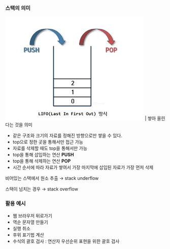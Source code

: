 ### 스택의 의미

![alt text](image.png)
| 쌓아 올린다는 것을 의미

- 같은 구조와 크기의 자료를 정해진 방향으로만 쌓을 수 있다.
- top으로 정한 곳을 통해서만 접근 가능
- 자료를 삭제할 때도 top을 통해서만 가능
- top을 통해 삽입하는 연산 **PUSH**
- top을 통해 삭제하는 연산 **POP**
- 시간 순서에 따라 자료가 쌓여서 가장 마지막에 삽입된 자료가 가장 먼저 삭제

비어있는 스택에서 원소 추출 → stack underflow

스택이 넘치는 경우 → stack overflow

### 활용 예시

- 웹 브라우저 뒤로가기
- 역순 문자열 만들기
- 실행 취소
- 후위 표기법 계산
- 수식의 괄호 검사 : 연산자 우선순위 표현을 위한 괄호 검사
